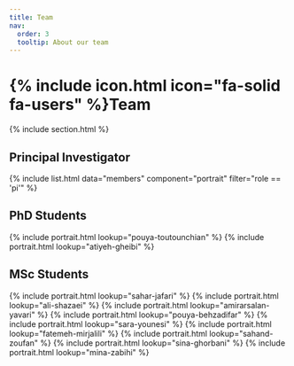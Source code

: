 ```yaml
---
title: Team
nav:
  order: 3
  tooltip: About our team
---
```


# {% include icon.html icon="fa-solid fa-users" %}Team

{% include section.html %}

## Principal Investigator

{% include list.html data="members" component="portrait" filter="role == 'pi'" %}

## PhD Students

{% include portrait.html lookup="pouya-toutounchian" %}
{% include portrait.html lookup="atiyeh-gheibi" %}

## MSc Students

{% include portrait.html lookup="sahar-jafari" %}
{% include portrait.html lookup="ali-shazaei" %}
{% include portrait.html lookup="amirarsalan-yavari" %}
{% include portrait.html lookup="pouya-behzadifar" %}
{% include portrait.html lookup="sara-younesi" %}
{% include portrait.html lookup="fatemeh-mirjalili" %}
{% include portrait.html lookup="sahand-zoufan" %}
{% include portrait.html lookup="sina-ghorbani" %}
{% include portrait.html lookup="mina-zabihi" %}

